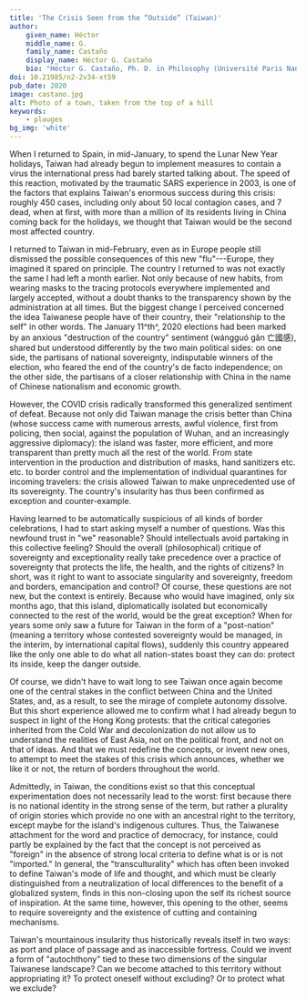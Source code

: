 ```yaml
---
title: 'The Crisis Seen from the “Outside” (Taiwan)'
author:
    given_name: Héctor
    middle_name: G.
    family_name: Castaño
    display_name: Héctor G. Castaño
    bio: "Héctor G. Castaño, Ph. D. in Philosophy (Université Paris Nanterre, 2017), works currently as a postdoctoral researcher at the Research Center for Chinese Cultural Subjectivity in Taiwan (National Chengchi University) and has been appointed program director at the Collège International de Philosophie (2019-2025)."
doi: 10.21985/n2-2v34-xt59
pub_date: 2020
image: castano.jpg
alt: Photo of a town, taken from the top of a hill
keywords:
    - plauges
bg_img: 'white'
---
```


When I returned to Spain, in mid-January, to spend the Lunar New Year holidays, Taiwan had already begun to implement measures to contain a virus the international press had barely started talking about. The speed of this reaction, motivated by the traumatic SARS experience in 2003, is one of the factors that explains Taiwan's enormous success during this crisis: roughly 450 cases, including only about 50 local contagion cases, and 7 dead, when at first, with more than a million of its residents living in China coming back for the holidays, we thought that Taiwan would be the second most affected country.

I returned to Taiwan in mid-February, even as in Europe people still dismissed the possible consequences of this new "flu"---Europe, they imagined it spared on principle. The country I returned to was not exactly the same I had left a month earlier. Not only because of new habits, from wearing masks to the tracing protocols everywhere implemented and largely accepted, without a doubt thanks to the transparency shown by the administration at all times. But the biggest change I perceived concerned the idea Taiwanese people have of their country, their "relationship to the self" in other words. The January 11^th^, 2020 elections had been marked by an anxious "destruction of the country" sentiment (wángguó gǎn 亡國感), shared but understood differently by the two main political sides: on one side, the partisans of national sovereignty, indisputable winners of the election, who feared the end of the country's de facto independence; on the other side, the partisans of a closer relationship with China in the name of Chinese nationalism and economic growth.

However, the COVID crisis radically transformed this generalized sentiment of defeat. Because not only did Taiwan manage the crisis better than China (whose success came with numerous arrests, awful violence, first from policing, then social, against the population of Wuhan, and an increasingly aggressive diplomacy): the island was faster, more efficient, and more transparent than pretty much all the rest of the world. From state intervention in the production and distribution of masks, hand sanitizers etc. etc. to border control and the implementation of individual quarantines for incoming travelers: the crisis allowed Taiwan to make unprecedented use of its sovereignty. The country's insularity has thus been confirmed as exception and counter-example.

Having learned to be automatically suspicious of all kinds of border celebrations, I had to start asking myself a number of questions. Was this newfound trust in "we" reasonable? Should intellectuals avoid partaking in this collective feeling? Should the overall (philosophical) critique of sovereignty and exceptionality really take precedence over a practice of sovereignty that protects the life, the health, and the rights of citizens? In short, was it right to want to associate singularity and sovereignty, freedom and borders, emancipation and control? Of course, these questions are not new, but the context is entirely. Because who would have imagined, only six months ago, that this island, diplomatically isolated but economically connected to the rest of the world, would be the great exception? When for years some only saw a future for Taiwan in the form of a "post-nation" (meaning a territory whose contested sovereignty would be managed, in the interim, by international capital flows), suddenly this country appeared like the only one able to do what all nation-states boast they can do: protect its inside, keep the danger outside.

Of course, we didn't have to wait long to see Taiwan once again become one of the central stakes in the conflict between China and the United States, and, as a result, to see the mirage of complete autonomy dissolve. But this short experience allowed me to confirm what I had already begun to suspect in light of the Hong Kong protests: that the critical categories inherited from the Cold War and decolonization do not allow us to understand the realities of East Asia, not on the political front, and not on that of ideas. And that we must redefine the concepts, or invent new ones, to attempt to meet the stakes of this crisis which announces, whether we like it or not, the return of borders throughout the world.

Admittedly, in Taiwan, the conditions exist so that this conceptual experimentation does not necessarily lead to the worst: first because there is no national identity in the strong sense of the term, but rather a plurality of origin stories which provide no one with an ancestral right to the territory, except maybe for the island's indigenous cultures. Thus, the Taiwanese attachment for the word and practice of democracy, for instance, could partly be explained by the fact that the concept is not perceived as "foreign" in the absence of strong local criteria to define what is or is not "imported." In general, the "transculturality" which has often been invoked to define Taiwan's mode of life and thought, and which must be clearly distinguished from a neutralization of local differences to the benefit of a globalized system, finds in this non-closing upon the self its richest source of inspiration. At the same time, however, this opening to the other, seems to require sovereignty and the existence of cutting and containing mechanisms.

Taiwan's mountainous insularity thus historically reveals itself in two ways: as port and place of passage and as inaccessible fortress. Could we invent a form of "autochthony" tied to these two dimensions of the singular Taiwanese landscape? Can we become attached to this territory without appropriating it? To protect oneself without excluding? Or to protect what we exclude?
